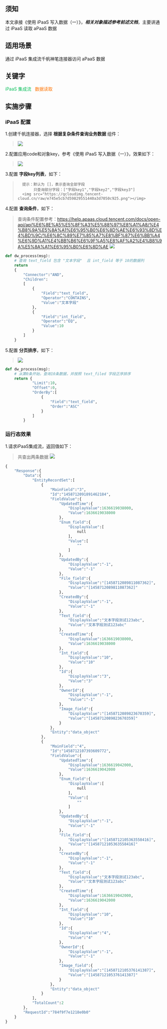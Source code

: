 ## 须知

本文承接《使用 iPaaS 写入数据（一）》，***相关对象描述参考前述文档***，主要讲通过 iPaaS 读取 aPaaS 数据

## 适用场景

通过 iPaaS 集成流千帆神笔连接器访问 aPaaS 数据

## 关键字

<font color ="#0abf5b">iPaaS 集成流&nbsp;&nbsp;</font>
<font color ="#ff7200">数据读取&nbsp;&nbsp;</font>

## 实施步骤

### iPaaS 配置

1.创建千帆连接器，选择 **根据复杂条件查询业务数据** 组件：

> <img src="https://qcloudimg.tencent-cloud.cn/raw/973aa62822000d90f7b6ff3d28790235.png"></img>

2.配置应用code和对象key，参考《使用 iPaaS 写入数据（一）》，效果如下：

> <img src="https://qcloudimg.tencent-cloud.cn/raw/cb3bb6af419a36cbd3f79ce1b86362cc.png"></img>

3.配置 **字段key列表**，如下：

>       提示：默认为 []，表示查询全部字段
>            只查询部分字段：["字段key1","字段key2","字段key3"]
>       <img src="https://qcloudimg.tencent-cloud.cn/raw/e745e5cb7d59829551440a3d7050c925.png"></img>

4.配置 **查询条件**，如下：

> 查询条件配置参考：https://help.apaas.cloud.tencent.com/docs/open-api/api%E6%8E%A5%E5%8F%A3%E5%88%97%E8%A1%A8/%E4%B8%9A%E5%8A%A1%E6%95%B0%E6%8D%AE%E6%93%8D%E4%BD%9C/%E6%8C%89%E7%85%A7%E8%BF%87%E6%BB%A4%E6%9D%A1%E4%BB%B6%E6%9F%A5%E8%AF%A2%E4%B8%9A%E5%8A%A1%E6%95%B0%E6%8D%AE
> <img src="https://qcloudimg.tencent-cloud.cn/raw/89593a8d665d9bcdecfaba633b909b2c.png"></img>

```python
def dw_process(msg):
    # 查询 text_field 包含 "文本字段"  且 int_field 等于 10的数据列
    return
    {
        "Connector":"AND",
        "Children":
        [
            {
                "Field":"text_field",
                "Operator":"CONTAINS",
                "Value":"文本字段"
            },
            {
                "Field":"int_field",
                "Operator":"EQ",
                "Value":10
            }
        ]
    }

```

5.配置 **分页排序**，如下：

> <img src="https://qcloudimg.tencent-cloud.cn/raw/3e1bc5d52627f114914282b91feee72a.png"></img>

``` python
def dw_process(msg):
    # 从第0条开始，查询10条数据，并按照 text_filed 字段正序排序
    return {
            "Limit":10,
            "Offset":0,
            "OrderBy":[
                {
                    "Field":"text_field",
                    "Order":"ASC"
                }
            ]
        }
```

### 运行态效果

1.请求iPaaS集成流，返回值如下：

> 共查出两条数据
> <img src="https://qcloudimg.tencent-cloud.cn/raw/ac529a05daf9f220b923f73e2f2acd08.png"></img>

```python
{
    "Response":{
        "Data":{
            "EntityRecordSet":[
                {
                    "MainField":"3",
                    "Id":"1458712091891462184",
                    "FieldValue":{
                        "UpdatedTime":{
                            "DisplayValue":1636619038000,
                            "Value":1636619038000
                        },
                        "Enum_field":{
                            "DisplayValue":[
                                null
                            ],
                            "Value":[
                                ""
                            ]
                        },
                        "UpdatedBy":{
                            "DisplayValue":"-1",
                            "Value":"-1"
                        },
                        "File_field":{
                            "DisplayValue":"[1458712089811087362]",
                            "Value":"[1458712089811087362]"
                        },
                        "CreatedBy":{
                            "DisplayValue":"-1",
                            "Value":"-1"
                        },
                        "Text_field":{
                            "DisplayValue":"文本字段测试123abc",
                            "Value":"文本字段测试123abc"
                        },
                        "CreatedTime":{
                            "DisplayValue":1636619038000,
                            "Value":1636619038000
                        },
                        "Int_field":{
                            "DisplayValue":"10",
                            "Value":"10"
                        },
                        "Id":{
                            "DisplayValue":"3",
                            "Value":"3"
                        },
                        "OwnerId":{
                            "DisplayValue":"-1",
                            "Value":"-1"
                        },
                        "Image_field":{
                            "DisplayValue":"[1458712089823670359]",
                            "Value":"[1458712089823670359]"
                        }
                    },
                    "Entity":"data_object"
                },
                {
                    "MainField":"4",
                    "Id":"1458712107393609772",
                    "FieldValue":{
                        "UpdatedTime":{
                            "DisplayValue":1636619042000,
                            "Value":1636619042000
                        },
                        "Enum_field":{
                            "DisplayValue":[
                                null
                            ],
                            "Value":[
                                ""
                            ]
                        },
                        "UpdatedBy":{
                            "DisplayValue":"-1",
                            "Value":"-1"
                        },
                        "File_field":{
                            "DisplayValue":"[1458712105363558416]",
                            "Value":"[1458712105363558416]"
                        },
                        "CreatedBy":{
                            "DisplayValue":"-1",
                            "Value":"-1"
                        },
                        "Text_field":{
                            "DisplayValue":"文本字段测试123abc",
                            "Value":"文本字段测试123abc"
                        },
                        "CreatedTime":{
                            "DisplayValue":1636619042000,
                            "Value":1636619042000
                        },
                        "Int_field":{
                            "DisplayValue":"10",
                            "Value":"10"
                        },
                        "Id":{
                            "DisplayValue":"4",
                            "Value":"4"
                        },
                        "OwnerId":{
                            "DisplayValue":"-1",
                            "Value":"-1"
                        },
                        "Image_field":{
                            "DisplayValue":"[1458712105376141387]",
                            "Value":"[1458712105376141387]"
                        }
                    },
                    "Entity":"data_object"
                }
            ],
            "TotalCount":2
        },
        "RequestId":"784f9f7e1218e0b0"
    }
}
```